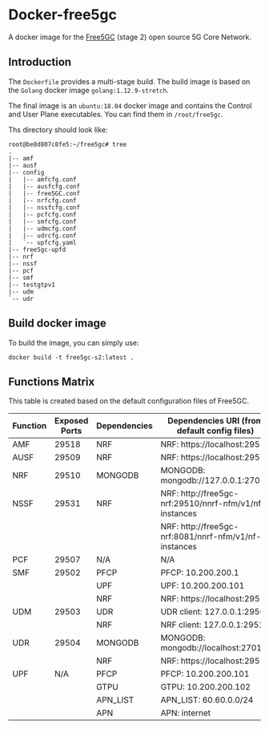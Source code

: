 # Docker-free5gc
A docker image for the [Free5GC](https://www.free5gc.org) (stage 2) open source 5G Core Network.

## Introduction

The `Dockerfile` provides a multi-stage build. The build image
is based on the `Golang` docker image `golang:1.12.9-stretch`.

The final image is an `ubuntu:18.04` docker image and contains
the Control and User Plane executables. You can find them in
`/root/free5gc`.

Ths directory should look like:

```shell
root@be8d807c8fe5:~/free5gc# tree    
.
|-- amf
|-- ausf
|-- config
|   |-- amfcfg.conf
|   |-- ausfcfg.conf
|   |-- free5GC.conf
|   |-- nrfcfg.conf
|   |-- nssfcfg.conf
|   |-- pcfcfg.conf
|   |-- smfcfg.conf
|   |-- udmcfg.conf
|   |-- udrcfg.conf
|   `-- upfcfg.yaml
|-- free5gc-upfd
|-- nrf
|-- nssf
|-- pcf
|-- smf
|-- testgtpv1
|-- udm
`-- udr
```

## Build docker image

To build the image, you can simply use:

```shell
docker build -t free5gc-s2:latest .
```

## Functions Matrix

This table is created based on the default configuration files of Free5GC.

| Function | Exposed Ports | Dependencies | Dependencies URI (from default config files)           |
|----------|---------------|--------------|--------------------------------------------------------|
| AMF      | 29518         | NRF          | NRF: https://localhost:29510                           |
| AUSF     | 29509         | NRF          | NRF: https://localhost:29510                           |
| NRF      | 29510         | MONGODB      | MONGODB: mongodb://127.0.0.1:27017                     |
| NSSF     | 29531         | NRF          | NRF: http://free5gc-nrf:29510/nnrf-nfm/v1/nf-instances |
|          |               |              | NRF: http://free5gc-nrf:8081/nnrf-nfm/v1/nf-instances  |
| PCF      | 29507         | N/A          | N/A                                                    |
| SMF      | 29502         | PFCP         | PFCP: 10.200.200.1                                     |
|          |               | UPF          | UPF: 10.200.200.101                                    |
|          |               | NRF          | NRF: https://localhost:29510                           |
| UDM      | 29503         | UDR          | UDR client: 127.0.0.1:29504                            |
|          |               | NRF          | NRF client: 127.0.0.1:29510                            |
| UDR      | 29504         | MONGODB      | MONGODB: mongodb://localhost:27017                     |
|          |               | NRF          | NRF: https://localhost:29510                           |
| UPF      | N/A           | PFCP         | PFCP: 10.200.200.101                                   |
|          |               | GTPU         | GTPU: 10.200.200.102                                   |
|          |               | APN_LIST     | APN_LIST: 60.60.0.0/24                                 |
|          |               | APN          | APN: internet                                          |